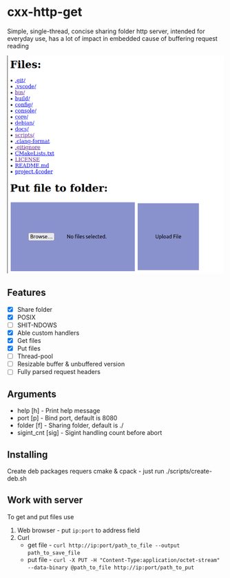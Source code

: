 # cxx-http-get #

Simple, single-thread, concise sharing folder http server, intended for everyday use, has a lot of impact in embedded cause of buffering request reading

<p align="center">
    <img src="https://github.com/BuNaTin/cxx-http-get/blob/main/docs/img/web-cxx-http-server.png" />
</p>

## Features ##

 - [x] Share folder
 - [x] POSIX
 - [ ] SHIT-NDOWS
 - [x] Able custom handlers
 - [x] Get files
 - [x] Put files
 - [ ] Thread-pool
 - [ ] Resizable buffer & unbuffered version
 - [ ] Fully parsed request headers

## Arguments ##

 - help [h] - Print help message
 - port [p] - Bind port, default is 8080
 - folder [f] - Sharing folder, default is ./
 - sigint_cnt [sig] - Sigint handling count before abort

## Installing ##

Create deb packages requers cmake & cpack - just run ./scripts/create-deb.sh

## Work with server ##

To get and put files use
1. Web browser - put `ip:port` to address field
2. Curl
   - get file - `curl http://ip:port/path_to_file --output path_to_save_file`
   - put file - `curl -X PUT -H "Content-Type:application/octet-stream" --data-binary @path_to_file http://ip:port/path_to_put`
